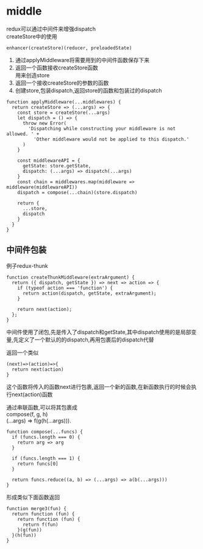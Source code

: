 # middle
redux可以通过中间件来增强dispatch  
createStore中的使用
```
enhancer(createStore)(reducer, preloadedState)
```

1. 通过applyMiddleware将需要用到的中间件函数保存下来  
2. 返回一个函数接收createStore函数  
   用来创造store
3. 返回一个接收createStore的参数的函数
4. 创建store,包装dispatch,返回store的函数和包装过的dispatch
```
function applyMiddleware(...middlewares) {
  return createStore => (...args) => {
    const store = createStore(...args)
    let dispatch = () => {
      throw new Error(
        'Dispatching while constructing your middleware is not allowed. ' +
          'Other middleware would not be applied to this dispatch.'
      )
    }

    const middlewareAPI = {
      getState: store.getState,
      dispatch: (...args) => dispatch(...args)
    }
    const chain = middlewares.map(middleware => middleware(middlewareAPI))
    dispatch = compose(...chain)(store.dispatch)

    return {
      ...store,
      dispatch
    }
  }
}
```

## 中间件包装
例子redux-thunk
```
function createThunkMiddleware(extraArgument) {
  return ({ dispatch, getState }) => next => action => {
    if (typeof action === 'function') {
      return action(dispatch, getState, extraArgument);
    }

    return next(action);
  };
}
```
中间件使用了闭包,先是传入了dispatch和getState,其中dispatch使用的是局部变量,先定义了一个默认的的dispatch,再用包裹后的dispatch代替

返回一个类似
```
(next)=>(action)=>{
  return next(action)
}
```
这个函数将传入的函数next进行包裹,返回一个新的函数,在新函数执行的时候会执行next(action)函数  

通过串联函数,可以将其包裹成  
compose(f, g, h)  
(...args) => f(g(h(...args))).
```
function compose(...funcs) {
  if (funcs.length === 0) {
    return arg => arg
  }

  if (funcs.length === 1) {
    return funcs[0]
  }

  return funcs.reduce((a, b) => (...args) => a(b(...args)))
}
```
形成类似下面函数返回
```
function merge3(fun) {
  return function (fun) {
    return function (fun) {
      return f(fun)
    }(g(fun))
  }(h(fun))
}
```
